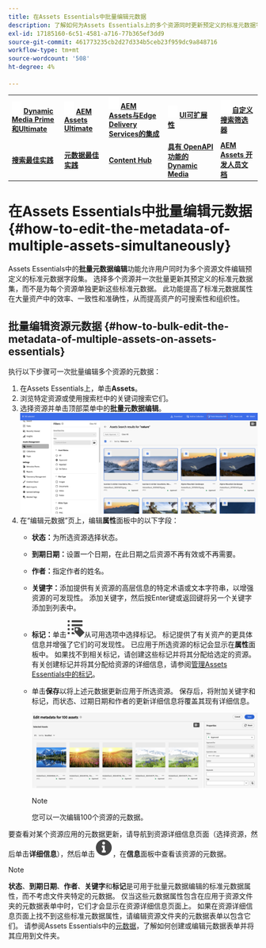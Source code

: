 ```yaml
---
title: 在Assets Essentials中批量编辑元数据
description: 了解如何为Assets Essentials上的多个资源同时更新预定义的标准元数据字段集。
exl-id: 17185160-6c51-4581-a716-77b365ef3dd9
source-git-commit: 461773235cb2d27d334b5ceb23f959dc9a848716
workflow-type: tm+mt
source-wordcount: '508'
ht-degree: 4%

---
```



<table>
    <tr>
        <td>
            <img src="assets/new2.gif" width="20px" height="25px" alt="新建">
            <a href="https://experienceleague.adobe.com/zh-hans/docs/experience-manager-cloud-service/content/assets/dynamicmedia/dm-prime-ultimate"><b>Dynamic Media Prime和Ultimate</b></a>
        </td>
        <td>
            <img src="assets/new2.gif" width="20px" height="25px" alt="新建">
            <a href="https://experienceleague.adobe.com/zh-hans/docs/experience-manager-cloud-service/content/assets/assets-ultimate-overview"><b>AEM Assets Ultimate</b></a>
        </td>
        <td>
            <img src="assets/new2.gif" width="20px" height="25px" alt="新建">
            <a href="http://experienceleague.adobe.com/zh-hans/docs/experience-manager-cloud-service/content/assets/integrate-aem-assets-edge-delivery-services"><b>AEM Assets与Edge Delivery Services的集成</b></a>
        </td>
        <td>
            <img src="assets/new2.gif" width="20px" height="25px" alt="新建">
            <a href="https://experienceleague.adobe.com/zh-hans/docs/experience-manager-cloud-service/content/assets/assets-view/aem-assets-view-ui-extensibility"><b>UI可扩展性</b></a>
        </td>
          <td>
            <img src="assets/new2.gif" width="20px" height="25px" alt="新建">
            <a href="https://experienceleague.adobe.com/zh-hans/docs/experience-manager-assets-essentials/help/custom-search-filters"><b>自定义搜索筛选器</b></a>
        </td>
    </tr>
    <tr>
        <td>
            <a href="https://experienceleague.adobe.com/zh-hans/docs/experience-manager-cloud-service/content/assets/best-practices/search-best-practices"><b>搜索最佳实践</b></a>
        </td>
        <td>
            <a href="https://experienceleague.adobe.com/zh-hans/docs/experience-manager-cloud-service/content/assets/best-practices/metadata-best-practices"><b>元数据最佳实践</b></a>
        </td>
        <td>
            <a href="https://experienceleague.adobe.com/zh-hans/docs/experience-manager-cloud-service/content/assets/content-hub/product-overview"><b>Content Hub</b></a>
        </td>
        <td>
            <a href="https://experienceleague.adobe.com/zh-hans/docs/experience-manager-cloud-service/content/assets/dynamicmedia/dynamic-media-open-apis/dynamic-media-open-apis-overview"><b>具有 OpenAPI 功能的 Dynamic Media</b></a>
        </td>
        <td>
            <a href="https://developer.adobe.com/experience-cloud/experience-manager-apis/"><b>AEM Assets 开发人员文档</b></a>
        </td>
    </tr>
</table>

# 在Assets Essentials中批量编辑元数据{#how-to-edit-the-metadata-of-multiple-assets-simultaneously}

Assets Essentials中的&#x200B;**批量元数据编辑**&#x200B;功能允许用户同时为多个资源文件编辑预定义的标准元数据字段集。 选择多个资源并一次批量更新其预定义的标准元数据集，而不是为每个资源单独更新这些标准元数据。 此功能提高了标准元数据属性在大量资产中的效率、一致性和准确性，从而提高资产的可搜索性和组织性。

## 批量编辑资源元数据 {#how-to-bulk-edit-the-metadata-of-multiple-assets-on-assets-essentials}

执行以下步骤可一次批量编辑多个资源的元数据：

1. 在Assets Essentials上，单击&#x200B;**Assets**。
1. 浏览特定资源或使用搜索栏中的关键词搜索它们。
1. 选择资源并单击顶部菜单中的&#x200B;**批量元数据编辑**。
   ![bulk-metadata-edit](/help/using/assets/bulk-metadata-edit1.png)
1. 在“编辑元数据”页上，编辑&#x200B;**属性**&#x200B;面板中的以下字段：
   * **状态：**&#x200B;为所选资源选择状态。
   * **到期日期：**&#x200B;设置一个日期，在此日期之后资源不再有效或不再需要。
   * **作者：**&#x200B;指定作者的姓名。
   * **关键字：**&#x200B;添加提供有关资源的高层信息的特定术语或文本字符串，以增强资源的可发现性。 添加关键字，然后按Enter键或返回键将另一个关键字添加到列表中。
   * **标记：**&#x200B;单击![标记图标](/help/using/assets/tags-icon.svg)从可用选项中选择标记。 标记提供了有关资产的更具体信息并增强了它们的可发现性。 已应用于所选资源的标记会显示在&#x200B;**属性**&#x200B;面板中。 如果找不到相关标记，请创建这些标记并将其分配给选定的资源。 有关创建标记并将其分配给资源的详细信息，请参阅[管理Assets Essentials中的标记](/help/using/tagging-management.md)。
   * 单击&#x200B;**保存**&#x200B;以将上述元数据更新应用于所选资源。 保存后，将附加关键字和标记，而状态、过期日期和作者的更新详细信息将覆盖其现有详细信息。

     ![save-bulk-metadata-edit-properties](/help/using/assets/save-bulk-metadata-edit-properties2.png)

     >[!NOTE]
     >
     >您可以一次编辑100个资源的元数据。

要查看对某个资源应用的元数据更新，请导航到资源详细信息页面（选择资源，然后单击&#x200B;**详细信息**），然后单击![](/help/using/assets/info-icon-solid-black.svg)，在&#x200B;**信息**&#x200B;面板中查看该资源的元数据。

>[!NOTE]
>
>**状态**、**到期日期**、**作者**、**关键字**&#x200B;和&#x200B;**标记**&#x200B;是可用于批量元数据编辑的标准元数据属性，而不考虑文件夹特定的元数据。 仅当这些元数据属性包含在应用于资源文件夹的元数据表单中时，它们才会显示在资源详细信息页面上。 如果在资源详细信息页面上找不到这些标准元数据属性，请编辑资源文件夹的元数据表单以包含它们。 请参阅Assets Essentials中的[元数据](/help/using/metadata.md)，了解如何创建或编辑元数据表单并将其应用到文件夹。
